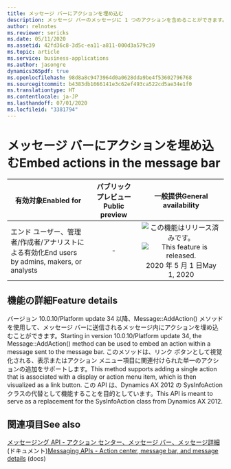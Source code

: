 ```yaml
---
title: メッセージ バーにアクションを埋め込む
description: メッセージ バーのメッセージに 1 つのアクションを含めることができます。
author: relnotes
ms.reviewer: sericks
ms.date: 05/11/2020
ms.assetid: 42fd36c8-3d5c-ea11-a811-000d3a579c39
ms.topic: article
ms.service: business-applications
ms.author: jasongre
dynamics365pdf: true
ms.openlocfilehash: 98d8a8c9473964d0a0628dda9be4f53602796768
ms.sourcegitcommit: b4383db1666141e3c62ef493ca522cd5ae34e1f0
ms.translationtype: HT
ms.contentlocale: ja-JP
ms.lasthandoff: 07/01/2020
ms.locfileid: "3381794"
---
```

# <a name="embed-actions-in-the-message-bar"></a><span data-ttu-id="89503-103">メッセージ バーにアクションを埋め込む</span><span class="sxs-lookup"><span data-stu-id="89503-103">Embed actions in the message bar</span></span>


| <span data-ttu-id="89503-104">有効対象</span><span class="sxs-lookup"><span data-stu-id="89503-104">Enabled for</span></span>    |  <span data-ttu-id="89503-105">パブリック プレビュー</span><span class="sxs-lookup"><span data-stu-id="89503-105">Public preview</span></span> | <span data-ttu-id="89503-106">一般提供</span><span class="sxs-lookup"><span data-stu-id="89503-106">General availability</span></span> | 
| ---------- | :----------: |:----------: |
|<span data-ttu-id="89503-107">エンド ユーザー、管理者/作成者/アナリストによる有効化</span><span class="sxs-lookup"><span data-stu-id="89503-107">End users by admins, makers, or analysts</span></span>|-| <span data-ttu-id="89503-108">![この機能はリリース済みです。](/dynamics365-release-plan/media/green-checkmark.png "この機能はリリース済みです。")</span><span class="sxs-lookup"><span data-stu-id="89503-108">![This feature is released.](/dynamics365-release-plan/media/green-checkmark.png "This feature is released.")</span></span> <span data-ttu-id="89503-109">2020 年 5 月 1 日</span><span class="sxs-lookup"><span data-stu-id="89503-109">May 1, 2020</span></span>|






## <a name="feature-details"></a><span data-ttu-id="89503-110">機能の詳細</span><span class="sxs-lookup"><span data-stu-id="89503-110">Feature details</span></span>
<!--feature detail start -->
<span data-ttu-id="89503-111">バージョン 10.0.10/Platform update 34 以降、Message::AddAction() メソッドを使用して、メッセージ バーに送信されるメッセージ内にアクションを埋め込むことができます。</span><span class="sxs-lookup"><span data-stu-id="89503-111">Starting in version 10.0.10/Platform update 34, the Message::AddAction() method can be used to embed an action within a message sent to the message bar.</span></span> <span data-ttu-id="89503-112">このメソッドは、リンク ボタンとして視覚化される、表示またはアクション メニュー項目に関連付けられた単一のアクションの追加をサポートします。</span><span class="sxs-lookup"><span data-stu-id="89503-112">This method supports adding a single action that is associated with a display or action menu item, which is then visualized as a link button.</span></span> <span data-ttu-id="89503-113">この API は、Dynamics AX 2012 の SysInfoAction クラスの代替として機能することを目的としています。</span><span class="sxs-lookup"><span data-stu-id="89503-113">This API is meant to serve as a replacement for the SysInfoAction class from Dynamics AX 2012.</span></span>  
<!--feature detail end -->










## <a name="see-also"></a><span data-ttu-id="89503-114">関連項目</span><span class="sxs-lookup"><span data-stu-id="89503-114">See also</span></span>

<!--docs start-->
<span data-ttu-id="89503-115">[メッセージング API - アクション センター、メッセージ バー、メッセージ詳細](https://docs.microsoft.com/dynamics365/fin-ops-core/dev-itpro/user-interface/messaging-api-center-bar-details) (ドキュメント)</span><span class="sxs-lookup"><span data-stu-id="89503-115">[Messaging APIs - Action center, message bar, and message details](https://docs.microsoft.com/dynamics365/fin-ops-core/dev-itpro/user-interface/messaging-api-center-bar-details) (docs)</span></span>
<!--docs end-->

